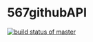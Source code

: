 # 567githubAPI
[![build status of master](https://travis-ci.org/mbenezra18/567githubAPI.svg?branch=master)](https://travis-ci.org/Mbenezra18/567githubAPI)


